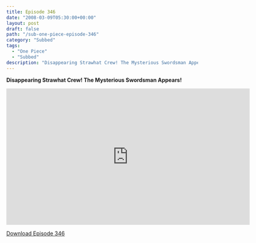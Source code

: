 ```yaml
---
title: Episode 346
date: "2008-03-09T05:30:00+00:00"
layout: post
draft: false
path: "/sub-one-piece-episode-346"
category: "Subbed"
tags:
  - "One Piece"
  - "Subbed"
description: "Disappearing Strawhat Crew! The Mysterious Swordsman Appears!"
---
```


**Disappearing Strawhat Crew! The Mysterious Swordsman Appears!**

<iframe width="640" height="360" src="https://www.rapidvideo.com/e/FXREQCLYLR" frameborder="0" marginwidth=0 marginheight=0 scrolling=no allowfullscreen></iframe>

<a href="http://ouo.io/qs/eCodkFEQ?s=https://rapidvid.to/d/https://www.rapidvideo.com/e/FXREQCLYLR">Download Episode 346</a>
